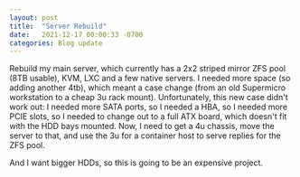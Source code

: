 ```yaml
---
layout: post
title:  "Server Rebuild"
date:   2021-12-17 00:00:33 -0700
categories: Blog update 
---
```


Rebuild my main server, which currently has a 2x2 striped mirror ZFS pool (8TB usable), KVM, LXC and a few native servers. I needed more space (so adding another 4tb), which meant a case change (from an old Supermicro workstation to a cheap 3u rack mount). Unfortunately, this new case didn't work out: I needed more SATA ports, so I needed a HBA, so I needed more PCIE slots, so I needed to change out to a full ATX board, which doesn't fit with the HDD bays mounted. Now, I need to get a 4u chassis, move the server to that, and use the 3u for a container host to serve replies for the ZFS pool.

And I want bigger HDDs, so this is going to be an expensive project.
